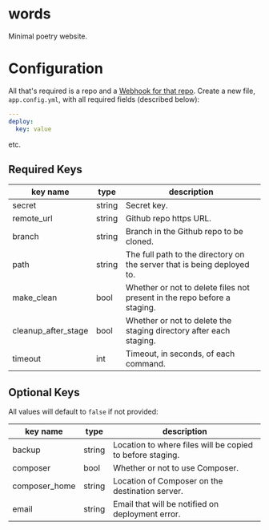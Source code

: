 # words
Minimal poetry website.

# Configuration

All that's required is a repo and a [Webhook for that repo](https://developer.github.com/webhooks/). Create a new file, `app.config.yml`, with all required fields (described below):

```yaml
---
deploy:
  key: value
```
etc.

## Required Keys

| key name            | type   | description                                                              |
|---------------------|--------|--------------------------------------------------------------------------|
| secret              | string | Secret key.                                                              |
| remote_url          | string | Github repo https URL.                                                   |
| branch              | string | Branch in the Github repo to be cloned.                                  |
| path                | string | The full path to the directory on the server that is being deployed to.  |
| make_clean          | bool   | Whether or not to delete files not present in the repo before a staging. |
| cleanup_after_stage | bool   | Whether or not to delete the staging directory after each staging.       |
| timeout             | int    | Timeout, in seconds, of each command.                                    |

## Optional Keys

All values will default to `false` if not provided:

| key name      | type   | description                                               |
|---------------|--------|-----------------------------------------------------------|
| backup        | string | Location to where files will be copied to before staging. |
| composer      | bool   | Whether or not to use Composer.                           |
| composer_home | string | Location of Composer on the destination server.           |
| email         | string | Email that will be notified on deployment error.          |

